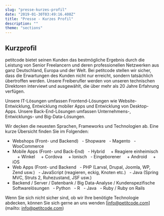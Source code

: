 ```yaml
---
slug: "presse-kurzes-profil"
date: "2019-01-30T03:49:16.408Z"
title: "Presse - Kurzes Profil"
description: ""
theme: "sections"
---
```


<Section>
<SectionContent>

## Kurzprofil

petitcode bietet seinen Kunden das bestmögliche Ergebnis durch die Leistung von Senior Freelancern und deren professionellen Netzwerken aus ganz Deutschland, Europa und der Welt. Bei petitcode stellen wir sicher, dass die Erwartungen des Kunden nicht nur erreicht, sondern tatsächlich übertroffen werden. Unsere Freiberufler werden von unseren technischen Direktoren interviewt und ausgewählt, die über mehr als 20 Jahre Erfahrung verfügen.

Unsere IT-Lösungen umfassen Frontend-Lösungen wie Website-Entwicklung, Entwicklung mobiler Apps und Entwicklung von Desktop-Apps. Unsere Back-End-Lösungen umfassen Unternehmens-, Entwicklungs- und Big-Data-Lösungen.

Wir decken die neuesten Sprachen, Frameworks und Technologien ab. Eine kurze Übersicht finden Sie im Folgenden:

* Webshops (Front- und Backend)
  - Shopware
  - Magento
  - WooCommerce
* Mobile Apps (Front- und Back-End)
  - Hybrid
    + Reagiere einheimisch
    + Winkel
    + Cordova
    + Ionisch
  - Eingeborener
    + Android
    + iOS
* Web Apps (Front- und Backend
  - PHP (Larval, Drupal, Joomla, WP, Zend usw.)
  - JavaScript (reagieren, eckig, Knoten etc.)
  - Java (Spring MVC, Struts 2, Ruhezustand, JSF usw.)
* Backend / Server / Datenbank / Big Data-Analyse / Kundenspezifische Softwarelösungen
  - Python
  - R
  - Java
  - Ruby / Ruby on Rails

Wenn Sie sich nicht sicher sind, ob wir Ihre benötigte Technologie abdecken, können Sie sich gerne an uns wenden [info@petitcode.com] (mailto: info@petitcode.com)

</SectionContent>
</Section>
